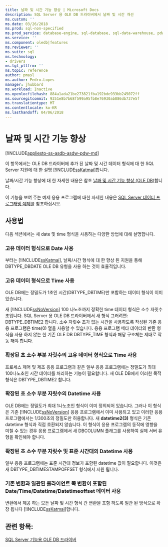 ```yaml
---
title: 날짜 및 시간 기능 향상 | Microsoft Docs
description: SQL Server 용 OLE DB 드라이버에서 날짜 및 시간 개선
ms.custom: ''
ms.date: 03/26/2018
ms.prod: sql-non-specified
ms.prod_service: database-engine, sql-database, sql-data-warehouse, pdw
ms.service: ''
ms.component: oledb|features
ms.reviewer: ''
ms.suite: sql
ms.technology:
- drivers
ms.tgt_pltfrm: ''
ms.topic: reference
author: pmasl
ms.author: Pedro.Lopes
manager: jhubbard
ms.workload: Inactive
ms.openlocfilehash: 884a1ada21be273821fba192bde933bb245072ff
ms.sourcegitcommit: 9351e8b7b68f599a95fb8e76930ab886db737e5f
ms.translationtype: MT
ms.contentlocale: ko-KR
ms.lasthandoff: 04/06/2018
---
```

# <a name="date-and-time-improvements"></a>날짜 및 시간 기능 향상
[!INCLUDE[appliesto-ss-asdb-asdw-pdw-md](../../../includes/appliesto-ss-asdb-asdw-pdw-md.md)]

  이 항목에서는 OLE DB 드라이버에 추가 된 날짜 및 시간 데이터 형식에 대 한 SQL Server 지원에 대 한 설명 [!INCLUDE[ssKatmai](../../../includes/sskatmai-md.md)]합니다.  
  
 날짜/시간 기능 향상에 대 한 자세한 내용은 참조 [날짜 및 시간 기능 향상 &#40;OLE DB&#41;](../../oledb/ole-db-date-time/date-and-time-improvements-ole-db.md)합니다.  
  
 이 기능을 보여 주는 예제 응용 프로그램에 대한 자세한 내용은 [SQL Server 데이터 프로그래밍 예제](http://msftdpprodsamples.codeplex.com/)를 참조하십시오.  
  
## <a name="usage"></a>사용법  
 다음 섹션에서는 새 date 및 time 형식을 사용하는 다양한 방법에 대해 설명합니다.  
  
### <a name="use-date-as-a-distinct-data-type"></a>고유 데이터 형식으로 Date 사용  
 부터는 [!INCLUDE[ssKatmai](../../../includes/sskatmai-md.md)], 날짜/시간 형식에 대 한 향상 된 지원을 통해 DBTYPE_DBDATE OLE DB 유형을 사용 하는 것이 효율적입니다.  
  
### <a name="use-time-as-a-distinct-data-type"></a>고유 데이터 형식으로 Time 사용  
 OLE DB에는 정밀도가 1초인 시간(DBTYPE_DBTIME)만 포함하는 데이터 형식이 이미 있습니다.
  
 새 [!INCLUDE[ssNoVersion](../../../includes/ssnoversion-md.md)] 100 나노초까지 정확한 time 데이터 형식은 소수 자릿수 초입니다. SQL Server 용 OLE DB 드라이버에서 새 형식 그러려면: DBTYPE_DBTIME2 합니다. 소수 자릿수 초가 없는 시간을 사용하도록 작성된 기존 응용 프로그램은 time(0) 열을 사용할 수 있습니다. 응용 프로그램 메타 데이터의 반환 형식을 사용 하지 않는 한 기존 OLE DB DBTYPE_TIME 형식과 해당 구조체는 제대로 작동 해야 합니다.  
  
### <a name="use-time-as-a-distinct-data-type-with-extended-fractional-seconds-precision"></a>확장된 초 소수 부분 자릿수의 고유 데이터 형식으로 Time 사용  
 프로세스 제어 및 제조 응용 프로그램과 같은 일부 응용 프로그램에는 정밀도가 최대 100나노초인 시간 데이터를 처리하는 기능이 필요합니다. 새 OLE DB에서 이러한 목적 형식은 DBTYPE_DBTIME2 합니다.  
  
### <a name="use-datetime-with-extended-fractional-seconds-precision"></a>확장된 초 소수 부분 자릿수의 Datetime 사용  
 OLE DB에는 정밀도가 최대 1나노초인 형식이 이미 정의되어 있습니다. 그러나 이 형식은 기존 [!INCLUDE[ssNoVersion](../../../includes/ssnoversion-md.md)] 응용 프로그램에서 이미 사용되고 있고 이러한 응용 프로그램에서는 1/300초의 정밀도만 허용합니다. 새 **datetime2(3)** 형식은 기존 datetime 형식과 직접 호환되지 않습니다. 이 형식이 응용 프로그램의 동작에 영향을 미칠 수 있는 경우 응용 프로그램에서 새 DBCOLUMN 플래그를 사용하여 실제 서버 유형을 확인해야 합니다.    
  
### <a name="use-datetime-with-extended-fractional-seconds-precision-and-timezone"></a>확장된 초 소수 부분 자릿수 및 표준 시간대의 Datetime 사용  
 일부 응용 프로그램에는 표준 시간대 정보가 포함된 datetime 값이 필요합니다. 이것은 새 DBTYPE_DBTIMESTAMPOFFSET 형식에서 지원 됩니다.
  
### <a name="use-datetimedatetimedatetimeoffset-data-with-client-side-conversions-consistent-with-existing-conversions"></a>기존 변환과 일관된 클라이언트 쪽 변환이 포함된 Date/Time/Datetime/Datetimeoffset 데이터 사용  
 변환에서 제공 하는 모든 날짜 및 시간 형식 간 변환을 포함 하도록 일관 된 방식으로 확장 됩니다 [!INCLUDE[ssKatmai](../../../includes/sskatmai-md.md)]합니다.  
  
## <a name="see-also"></a>관련 항목:  
 [SQL Server 기능용 OLE DB 드라이버](../../oledb/features/oledb-driver-for-sql-server-features.md)  
  
  
